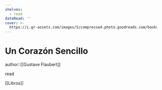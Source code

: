 ```yaml
---
shelves:
  - read
dateRead: ''
cover: >-
  https://i.gr-assets.com/images/S/compressed.photo.goodreads.com/books/1251434872l/6768785.jpg
---
```

# Un Corazón Sencillo

author::[[Gustave Flaubert]]


read

[[Libros]]